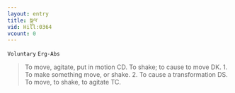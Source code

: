```yaml
---
layout: entry
title: སྒུལ་
vid: Hill:0364
vcount: 0
---
```

`Voluntary` `Erg-Abs`
> To move, agitate, put in motion CD\.
 To shake; to cause to move DK\.
 1\.
 To make something move, or shake\.
 2\.
 To cause a transformation DS\.
To move, to shake, to agitate TC\.

